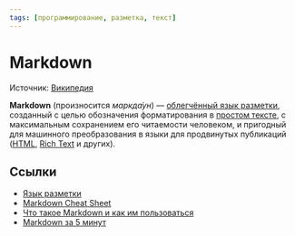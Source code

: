 ```yaml
---
tags: [программирование, разметка, текст]
---
```

# Markdown

Источник: [Википедия](https://ru.wikipedia.org/wiki/Markdown)

**Markdown** (произносится _маркда́ун_) — [облегчённый язык разметки](Язык%20разметки.md#Облегчённые%20языки%20разметки), созданный с целью обозначения форматирования в [простом тексте](https://ru.wikipedia.org/wiki/%D0%A2%D0%B5%D0%BA%D1%81%D1%82%D0%BE%D0%B2%D1%8B%D0%B5_%D0%B4%D0%B0%D0%BD%D0%BD%D1%8B%D0%B5 "Текстовые данные"), с максимальным сохранением его читаемости человеком, и пригодный для машинного преобразования в языки для продвинутых публикаций ([HTML](https://ru.wikipedia.org/wiki/HTML "HTML"), [Rich Text](https://ru.wikipedia.org/wiki/Rich_Text_Format "Rich Text Format") и других).

## Ссылки

* [Язык разметки](Язык%20разметки.md)
* [Markdown Cheat Sheet](https://www.markdownguide.org/cheat-sheet/)
* [Что такое Markdown и как им пользоваться](https://lifehacker.ru/chto-takoe-markdown/)
* [Markdown за 5 минут](https://htmlacademy.ru/blog/boost/tools/markdown)
